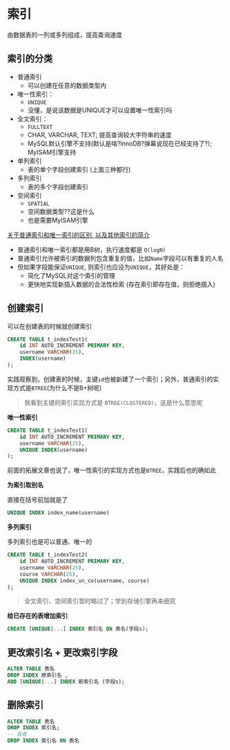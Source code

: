 # 索引

由数据表的一列或多列组成，提高查询速度

## 索引的分类

- 普通索引
  - 可以创建在任意的数据类型内
- 唯一性索引：
  - `UNIQUE`
  - 没懂，是说该数据是UNIQUE才可以设置唯一性索引吗
- 全文索引：
  - `FULLTEXT`
  - CHAR, VARCHAR, TEXT; 提高查询较大字符串的速度
  - MySQL默认引擎不支持(默认是啥?InnoDB?弹幕说现在已经支持了?); MyISAM引擎支持
- 单列索引
  - 表的单个字段创建索引 (上面三种都行)
- 多列索引
  - 表的多个字段创建索引
- 空间索引
  - `SPATIAL`
  - 空间数据类型??这是什么
  - 也是需要MyISAM引擎

[关于普通索引和唯一索引的区别, 以及其他索引的简介](https://blog.csdn.net/u014071328/article/details/78780683)

- 普通索引和唯一索引都是用B树，执行速度都是 `O(logN)`
- 普通索引允许被索引的数据列包含重复的值，比如`Name`字段可以有重复的人名
- 但如果字段能保证`UNIQUE`, 则索引也应设为`UNIQUE`，其好处是：
  - 简化了MySQL对这个索引的管理
  - 更快地实现新插入数据的合法性检索 (存在索引即存在值，则拒绝插入)

## 创建索引

可以在创建表的时候就创建索引

```sql
CREATE TABLE t_indexTest1(
	id INT AUTO_INCREMENT PRIMARY KEY,
    username VARCHAR(25),
    INDEX(username)
);
```

实践观察到，创建表的时候，主键`id`也被新建了一个索引；另外，普通索引的实现方式是`BTREE`(为什么不是B+树呢)

> 我看到主键的索引实现方式是 `BTREE(CLUSTERED)`，这是什么意思呢

**唯一性索引**

```sql
CREATE TABLE t_indexTest1(
	id INT AUTO_INCREMENT PRIMARY KEY,
    username VARCHAR(25),
    UNIQUE INDEX(username)
);
```

前面的拓展文章也说了，唯一性索引的实现方式也是`BTREE`，实践后也的确如此

**为索引取别名**

直接在括号前加就是了

```sql
UNIQUE INDEX index_name(username)
```

**多列索引**

多列索引也是可以普通、唯一的
```sql
CREATE TABLE t_indexTest2(
	id INT AUTO_INCREMENT PRIMARY KEY,
    username VARCHAR(25),
    course VARCHAR(25),
    UNIQUE INDEX index_un_co(username, course)
);
```

> 全文索引、空间索引暂时略过了；学到存储引擎再来细究

**给已存在的表增加索引**

```sql
CREATE [UNIQUE|...] INDEX 索引名 ON 表名(字段s);
```

## 更改索引名 + 更改索引字段

```sql
ALTER TABLE 表名 
DROP INDEX 原索引名 ,
ADD [UNIQUE|...] INDEX 新索引名 (字段s);
```

## 删除索引

```sql
ALTER TABLE 表名 
DROP INDEX 索引名;
-- 或者
DROP INDEX 索引名 ON 表名
```